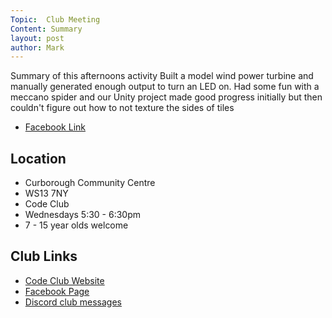 ```yaml
---
Topic:  Club Meeting
Content: Summary
layout: post
author: Mark
---
```

Summary of this afternoons activity
Built a model wind power turbine and manually generated enough output to turn an LED on. Had some fun with a meccano spider and our Unity project made good progress initially but then couldn't figure out how to not texture the sides of tiles



* [Facebook Link](https://www.facebook.com/1481985248595237/posts/4487822634678135/)

## Location

* Curborough Community Centre
* WS13 7NY
* Code Club
* Wednesdays 5:30 - 6:30pm
* 7 - 15 year olds welcome

## Club Links

* [Code Club Website](https://lichfield-code-club.github.io/)
* [Facebook Page](https://www.facebook.com/LichfieldCoders)
* [Discord club messages](https://discord.gg/szz6xGK)
